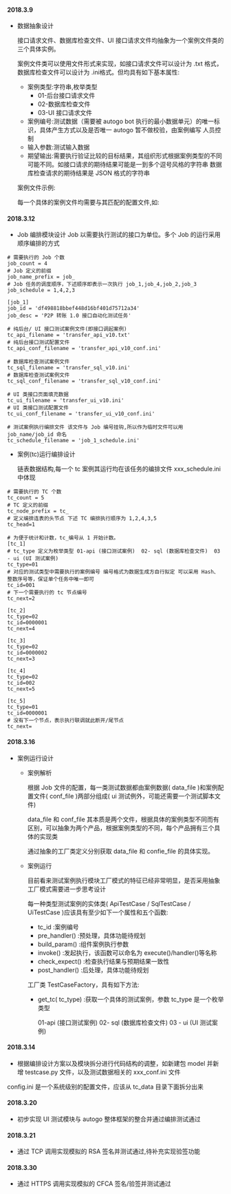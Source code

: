 #### 2018.3.9
* 数据抽象设计

  接口请求文件、数据库检查文件、UI 接口请求文件均抽象为一个案例文件类的三个具体实例。
  
  案例文件类可以使用文件形式来实现，如接口请求文件可以设计为 .txt 格式，数据库检查文件可以设计为 .ini格式。但均具有如下基本属性:
  * 案例类型:字符串,枚举类型 
      * 01-后台接口请求文件 
      * 02-数据库检查文件 
      * 03-UI 接口请求文件
  * 案例编号:测试数据（需要被 autogo bot 执行的最小数据单元）的唯一标识，具体产生方式以及是否唯一 autogo 暂不做校验，由案例编写
            人员控制
  * 输入参数:测试输入数据
  * 期望输出:需要执行验证比较的目标结果，其组织形式根据案例类型的不同可能不同。如接口请求的期待结果可能是一到多个逗号风格的字符串
             数据库检查请求的期待结果是 JSON 格式的字符串
              
  案例文件示例: 
  
  
  每一个具体的案例文件均需要与其匹配的配置文件,如:         


#### 2018.3.12   
* Job 编排模块设计
  Job 以需要执行测试的接口为单位。多个 Job 的运行采用顺序编排的方式
 
>
    # 需要执行的 Job 个数
    job_count = 4
    # Job 定义的前缀
    job_name_prefix = job_
    # Job 任务的调度顺序，下述顺序即表示一次执行 job_1,job_4,job_2,job_3
    job_schedule = 1,4,2,3

    [job_1]
    job_id = 'df498818bbef448d16bf401d75712a34'
    job_desc = 'P2P 转账 1.0 接口自动化测试任务'
    
    # 纯后台/ UI 接口测试案例文件(即接口调起案例)
    tc_api_filename = 'transfer_api_v10.txt'
    # 纯后台接口测试配置文件
    tc_api_conf_filename = 'transfer_api_v10_conf.ini'

    # 数据库检查测试案例文件
    tc_sql_filename = 'transfer_sql_v10.ini'
    # 数据库检查测试案例文件
    tc_sql_conf_filename = 'transfer_sql_v10_conf.ini'

    # UI 类接口页面填充数据
    tc_ui_filename = 'transfer_ui_v10.ini'
    # UI 类接口测试配置文件
    tc_ui_conf_filename = 'transfer_ui_v10_conf.ini'

    # 测试案例执行编排文件 该文件与 Job 编号挂钩,所以作为临时文件可以用 job_name/job_id 命名
    tc_schedule_filename = 'job_1_schedule.ini'
>

* 案例(tc)运行编排设计

  链表数据结构,每一个 tc 案例其运行均在该任务的编排文件 xxx_schedule.ini 中体现
>
	# 需要执行的 TC 个数
	tc_count = 5
	# TC 定义的前缀
	tc_node_prefix = tc_
	# 定义编排连表的头节点 下述 TC 编排执行顺序为 1,2,4,3,5
	tc_head=1

	# 为便于统计和计数，tc_编号从 1 开始计数。
	[tc_1]
	# tc_type 定义为枚举类型 01-api (接口测试案例)  02- sql (数据库检查文件)  03 - ui (UI 测试案例)
	tc_type=01
	# 对应的测试类型中需要执行的案例编号 编号格式为数据生成方自行拟定 可以采用 Hash、整数序号等，保证单个任务中唯一即可
	tc_id=001
	# 下一个需要执行的 tc 节点编号
	tc_next=2

	[tc_2]
	tc_type=02
	tc_id=0000001
	tc_next=4

	[tc_3]
	tc_type=02
	tc_id=0000002
	tc_next=3

	[tc_4]
	tc_type=02
	tc_id=002
	tc_next=5

	[tc_5]
	tc_type=01
	tc_id=0000001
	# 没有下一个节点，表示执行联调就此断开/尾节点
	tc_next=
>
  
  
#### 2018.3.16  
* 案例运行设计
  
  * 案例解析
  
    根据 Job 文件的配置，每一类测试数据都由案例数据( data_file )和案例配置文件( conf_file )两部分组成( ui 测试例外，可能还需要一个测试脚本文件)
    
    data_file 和 conf_file 其本质是两个文件，根据具体的案例类型不同而有区别，可以抽象为两个产品，根据案例类型的不同，每个产品拥有三个具体的实现类
    
    通过抽象的工厂类定义分别获取 data_file 和 confie_file 的具体实现。
  
  * 案例运行
  
      目前看来测试案例执行模块工厂模式的特征已经非常明显，是否采用抽象工厂模式需要进一步思考设计
  
      每一种类型测试案例的实体类( ApiTestCase / SqlTestCase / UiTestCase )应该具有至少如下一个属性和五个函数:
  
      * tc_id :案例编号
      * pre_handler() :预处理，具体功能待规划
      * build_param() :组件案例执行参数
      * invoke() :发起执行，该函数可以命名为 execute()/handler()等名称
      * check_expect() :检查执行结果与预期结果一致性
      * post_handler() :后处理，具体功能待规划
  
      工厂类 TestCaseFactory，具有如下方法:
      * get_tc( tc_type) :获取一个具体的测试案例，参数 tc_type 是一个枚举类型
    
        01-api (接口测试案例)  02- sql (数据库检查文件)  03 - ui (UI 测试案例)
    
   
#### 2018.3.14
     
* 根据编排设计方案以及模块拆分进行代码结构的调整，如新建包 model 并新增 testcase.py 文件，以及测试数据相关的 xxx_conf.ini 文件
      
config.ini 是一个系统级别的配置文件，应该从 tc_data 目录下面拆分出来
      
#### 2018.3.20
      
* 初步实现 UI 测试模块与 autogo 整体框架的整合并通过编排测试通过
      
#### 2018.3.21
* 通过 TCP 调用实现模拟的 RSA 签名并测试通过,待补充实现验签功能

#### 2018.3.30
* 通过 HTTPS 调用实现模拟的 CFCA 签名/验签并测试通过